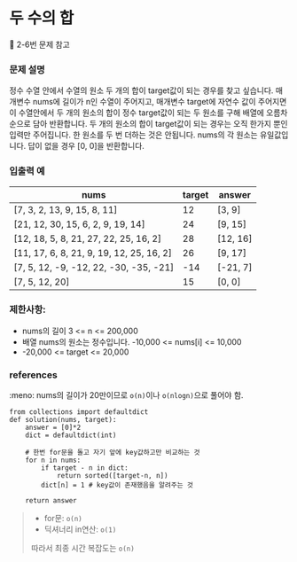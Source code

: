 # 두 수의 합 

:paperclip: 2-6번 문제 참고 

### 문제 설명 
정수 수열 안에서 수열의 원소 두 개의 합이 target값이 되는 경우를 찾고 싶습니다.
매개변수 nums에 길이가 n인 수열이 주어지고, 매개변수 target에 자연수 값이 주어지면 이
수열안에서 두 개의 원소의 합이 정수 target값이 되는 두 원소를 구해 배열에 오름차순으로
담아 반환합니다.
두 개의 원소의 합이 target값이 되는 경우는 오직 한가지 뿐인 입력만 주어집니다.
한 원소를 두 번 더하는 것은 안됩니다. 
nums의 각 원소는 유일값입니다. 답이 없을 경우 [0, 0]을 반환합니다.

### 입출력 예
|nums| target| answer|
|---|---|---|
|[7, 3, 2, 13, 9, 15, 8, 11] |12| [3, 9]|
|[21, 12, 30, 15, 6, 2, 9, 19, 14] |24 |[9, 15]|
|[12, 18, 5, 8, 21, 27, 22, 25, 16, 2]| 28| [12, 16]|
|[11, 17, 6, 8, 21, 9, 19, 12, 25, 16, 2] |26| [9, 17]|
|[7, 5, 12, -9, -12, 22, -30, -35, -21]| -14| [-21, 7]|
|[7, 5, 12, 20]| 15| [0, 0]|

### 제한사항:
* nums의 길이 3 <= n <= 200,000
* 배열 nums의 원소는 정수입니다. -10,000 <= nums[i] <= 10,000
* -20,000 <= target <= 20,000

### references 
:meno: nums의 길이가 20만이므로 `o(n)`이나 `o(nlogn)`으로 풀어야 함.
```
from collections import defaultdict
def solution(nums, target):
    answer = [0]*2
    dict = defaultdict(int)
    
    # 한번 for문을 돌고 자기 앞에 key값하고만 비교하는 것 
    for n in nums:
        if target - n in dict:
            return sorted([target-n, n])
        dict[n] = 1 # key값이 존재했음을 알려주는 것 
            
    return answer
``` 
> * for문: `o(n)`
> * 딕셔너리 in연산: `o(1)`
>
> 따라서 최종 시간 복잡도는 `o(n)` 





